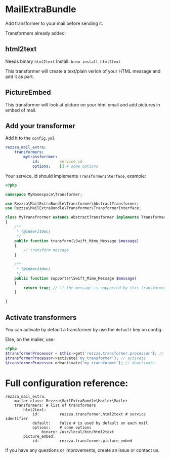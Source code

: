 MailExtraBundle
===============

Add transformer to your mail before sending it.

Transformers already added:

## html2text

Needs binary `html2text`
Install: `brew install html2text`

This transformer will create a text/plain verion of your HTML message and add it as part.

## PictureEmbed

This transformer will look at picture on your html email and add pictures in embed of mail.

## Add your transformer

Add it to the `config.yml`

```yaml
rezzza_mail_extra:
    transformers:
        mytransforrmer:
            id:         service_id
            options:    [] # some options

```

Your service_id should implements `TransformerInterface`, example:

```php
<?php

namespace MyNamespace\Transformer;

use Rezzza\MailExtraBundle\Transformer\AbstractTransformer;
use Rezzza\MailExtraBundle\Transformer\TransformerInterface;

class MyTransfrormer extends AbstractTransformer implements TransformerInterface
{
    /**
     * {@inheritdoc)
     */
    public function transform(\Swift_Mime_Message $message)
    {
        // transform message
    }

    /**
     * {@inheritdoc)
     */
    public function supports(\Swift_Mime_Message $message)
    {
        return true; // if the message is supported by this transformer ?
    }

}
```

## Activate transformers

You can activate by default a transformer by use the `default` key on config.

Else, on the mailer, use:

```php
<?php
$transformerProcessor = $this->get('rezzza.transformer.processor'); // or replace by direct definition
$transformerProcessor->activate('my_transformer'); // activate
$transformerProcessor->deactivate('my_transformer'); // deactivate
```

# Full configuration reference:

```
rezzza_mail_extra:
    mailer_class: Rezzza\MailExtraBundle\Mailer\Mailer
    transformers: # list of transformers
        html2text:
            id:         rezzza.transformer.html2text # service identifier
            default:    false # is used by default on each mail
            options:    # some options
                binary: /usr/local/bin/html2text
        picture_embed:
            id:         rezzza.transformer.picture_embed
```

If you have any questions or improvements, create an issue or contact us.
